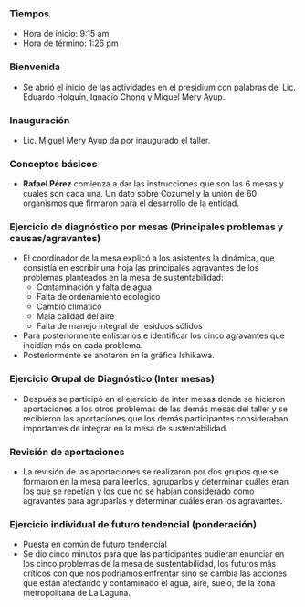 
### Tiempos

* Hora de inicio: 9:15 am
* Hora de término: 1:26 pm

### Bienvenida

* Se abrió el inicio de las actividades en el presidium con palabras del Lic. Eduardo Holguín, Ignacio Chong y Miguel Mery Ayup.

### Inauguración

* Lic. Miguel Mery Ayup da por inaugurado el taller.

### Conceptos básicos

* **Rafael Pérez** comienza a dar las instrucciones que son las 6 mesas y cuales son cada una. Un dato sobre Cozumel y la unión de 60 organismos que firmaron para el desarrollo de la entidad.

### Ejercicio de diagnóstico por mesas (Principales problemas y causas/agravantes)

* El coordinador de la mesa explicó a los asistentes la dinámica, que consistía en escribir una hoja las principales agravantes de los problemas planteados en la mesa de sustentabilidad:
    * Contaminación y falta de agua
    * Falta de ordenamiento ecológico
    * Cambio climático
    * Mala calidad del aire
    * Falta de manejo integral de residuos sólidos
* Para posteriormente enlistarlos e identificar los cinco agravantes que incidían más en cada problema.
* Posteriormente se anotaron en la gráfica Ishikawa.

### Ejercicio Grupal de Diagnóstico (Inter mesas)

* Después se participó en el ejercicio de inter mesas donde se hicieron aportaciones a los otros problemas de las demás mesas del taller y se recibieron las aportaciones que los demás participantes consideraban importantes de integrar en la mesa de sustentabilidad.

### Revisión de aportaciones

* La revisión de las aportaciones se realizaron por dos grupos que se formaron en la mesa para leerlos, agruparlos y determinar cuáles eran los que se repetían y  los que no se habían considerado como agravantes  para agruparlas y determinar cuáles eran los agravantes.

### Ejercicio individual de futuro tendencial (ponderación)

* Puesta en común de futuro tendencial
* Se dio cinco minutos para que las participantes pudieran enunciar en los cinco problemas de la mesa de sustentabilidad, los futuros más críticos con que nos podríamos enfrentar sino se cambia las acciones que están afectando y contaminado el agua, aire, suelo, de la zona metropolitana de La Laguna.
